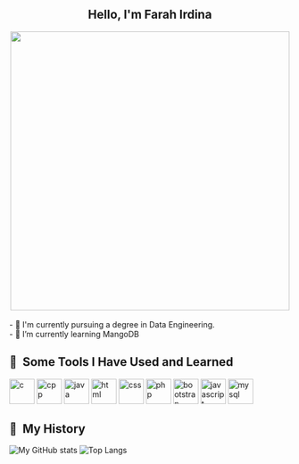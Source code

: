 <div style="text-align: center;">
  <h2>Hello, I'm Farah Irdina</h2>
  <img src="https://media0.giphy.com/media/bcKmIWkUMCjVm/giphy.gif?cid=ecf05e47dob9q82lvyop8rp333avre56nevamvov19uk2k76&rid=giphy.gif&ct=g" width="500">
</div>
<br>
- 📖 I'm currently pursuing a degree in Data Engineering. <br>
- 🌱 I’m currently learning MangoDB <br>

<h2> 🚀 &nbsp;Some Tools I Have Used and Learned</h2>
<p align="left">
<img src="https://cdn.jsdelivr.net/gh/devicons/devicon/icons/c/c-original.svg" alt="c" width="45" height="45"/>
<img src="https://cdn.jsdelivr.net/gh/devicons/devicon/icons/cplusplus/cplusplus-original.svg" alt="cpp" width="45" height="45"/>
<img src="https://cdn.jsdelivr.net/gh/devicons/devicon/icons/java/java-original.svg" alt="java" width="45" height="45"/>
<img src="https://cdn.jsdelivr.net/gh/devicons/devicon/icons/html5/html5-original.svg" alt="html" width="45" height="45"/>
<img src="https://cdn.jsdelivr.net/gh/devicons/devicon/icons/css3/css3-original.svg" alt="css" width="45" height="45"/>
<img src="https://cdn.jsdelivr.net/gh/devicons/devicon/icons/php/php-original.svg" alt="php" width="45" height="45"/>
<img src="https://cdn.jsdelivr.net/gh/devicons/devicon/icons/bootstrap/bootstrap-original.svg" alt="bootstrap" width="45" height="45"/>
<img src="https://cdn.jsdelivr.net/gh/devicons/devicon/icons/javascript/javascript-original.svg" alt="javascript" width="45" height="45"/>
<img src="https://cdn.jsdelivr.net/gh/devicons/devicon/icons/mysql/mysql-original.svg" alt="mysql" width="45" height="45"/>
</p>

<h2> 📜 &nbsp;My History</h2>

![My GitHub stats](https://github-readme-stats.vercel.app/api?username=arasayooo&theme=dracula&show_icons=true)
![Top Langs](https://github-readme-stats.vercel.app/api/top-langs/?username=arasayooo&theme=dracula&show_icons=true)

<!---
arasayooo/arasayooo is a ✨ special ✨ repository because its `README.md` (this file) appears on your GitHub profile.
You can click the Preview link to take a look at your changes.
--->
